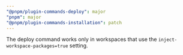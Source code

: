 ```yaml
---
"@pnpm/plugin-commands-deploy": major
"pnpm": major
"@pnpm/plugin-commands-installation": patch
---
```


The deploy command works only in workspaces that use the `inject-workspace-packages=true` setting.
